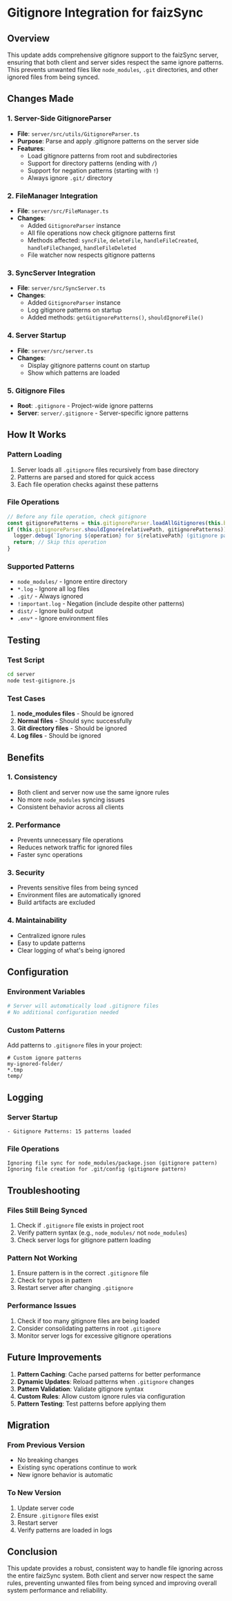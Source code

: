 # Gitignore Integration for faizSync

## Overview
This update adds comprehensive gitignore support to the faizSync server, ensuring that both client and server sides respect the same ignore patterns. This prevents unwanted files like `node_modules`, `.git` directories, and other ignored files from being synced.

## Changes Made

### 1. Server-Side GitignoreParser
- **File**: `server/src/utils/GitignoreParser.ts`
- **Purpose**: Parse and apply .gitignore patterns on the server side
- **Features**: 
  - Load gitignore patterns from root and subdirectories
  - Support for directory patterns (ending with `/`)
  - Support for negation patterns (starting with `!`)
  - Always ignore `.git/` directory

### 2. FileManager Integration
- **File**: `server/src/FileManager.ts`
- **Changes**:
  - Added `GitignoreParser` instance
  - All file operations now check gitignore patterns first
  - Methods affected: `syncFile`, `deleteFile`, `handleFileCreated`, `handleFileChanged`, `handleFileDeleted`
  - File watcher now respects gitignore patterns

### 3. SyncServer Integration
- **File**: `server/src/SyncServer.ts`
- **Changes**:
  - Added `GitignoreParser` instance
  - Log gitignore patterns on startup
  - Added methods: `getGitignorePatterns()`, `shouldIgnoreFile()`

### 4. Server Startup
- **File**: `server/src/server.ts`
- **Changes**:
  - Display gitignore patterns count on startup
  - Show which patterns are loaded

### 5. Gitignore Files
- **Root**: `.gitignore` - Project-wide ignore patterns
- **Server**: `server/.gitignore` - Server-specific ignore patterns

## How It Works

### Pattern Loading
1. Server loads all `.gitignore` files recursively from base directory
2. Patterns are parsed and stored for quick access
3. Each file operation checks against these patterns

### File Operations
```typescript
// Before any file operation, check gitignore
const gitignorePatterns = this.gitignoreParser.loadAllGitignores(this.baseDir);
if (this.gitignoreParser.shouldIgnore(relativePath, gitignorePatterns)) {
  logger.debug(`Ignoring ${operation} for ${relativePath} (gitignore pattern)`);
  return; // Skip this operation
}
```

### Supported Patterns
- `node_modules/` - Ignore entire directory
- `*.log` - Ignore all log files
- `.git/` - Always ignored
- `!important.log` - Negation (include despite other patterns)
- `dist/` - Ignore build output
- `.env*` - Ignore environment files

## Testing

### Test Script
```bash
cd server
node test-gitignore.js
```

### Test Cases
1. **node_modules files** - Should be ignored
2. **Normal files** - Should sync successfully
3. **Git directory files** - Should be ignored
4. **Log files** - Should be ignored

## Benefits

### 1. Consistency
- Both client and server now use the same ignore rules
- No more `node_modules` syncing issues
- Consistent behavior across all clients

### 2. Performance
- Prevents unnecessary file operations
- Reduces network traffic for ignored files
- Faster sync operations

### 3. Security
- Prevents sensitive files from being synced
- Environment files are automatically ignored
- Build artifacts are excluded

### 4. Maintainability
- Centralized ignore rules
- Easy to update patterns
- Clear logging of what's being ignored

## Configuration

### Environment Variables
```bash
# Server will automatically load .gitignore files
# No additional configuration needed
```

### Custom Patterns
Add patterns to `.gitignore` files in your project:
```gitignore
# Custom ignore patterns
my-ignored-folder/
*.tmp
temp/
```

## Logging

### Server Startup
```
- Gitignore Patterns: 15 patterns loaded
```

### File Operations
```
Ignoring file sync for node_modules/package.json (gitignore pattern)
Ignoring file creation for .git/config (gitignore pattern)
```

## Troubleshooting

### Files Still Being Synced
1. Check if `.gitignore` file exists in project root
2. Verify pattern syntax (e.g., `node_modules/` not `node_modules`)
3. Check server logs for gitignore pattern loading

### Pattern Not Working
1. Ensure pattern is in the correct `.gitignore` file
2. Check for typos in pattern
3. Restart server after changing `.gitignore`

### Performance Issues
1. Check if too many gitignore files are being loaded
2. Consider consolidating patterns in root `.gitignore`
3. Monitor server logs for excessive gitignore operations

## Future Improvements

1. **Pattern Caching**: Cache parsed patterns for better performance
2. **Dynamic Updates**: Reload patterns when `.gitignore` changes
3. **Pattern Validation**: Validate gitignore syntax
4. **Custom Rules**: Allow custom ignore rules via configuration
5. **Pattern Testing**: Test patterns before applying them

## Migration

### From Previous Version
- No breaking changes
- Existing sync operations continue to work
- New ignore behavior is automatic

### To New Version
1. Update server code
2. Ensure `.gitignore` files exist
3. Restart server
4. Verify patterns are loaded in logs

## Conclusion

This update provides a robust, consistent way to handle file ignoring across the entire faizSync system. Both client and server now respect the same rules, preventing unwanted files from being synced and improving overall system performance and reliability.
